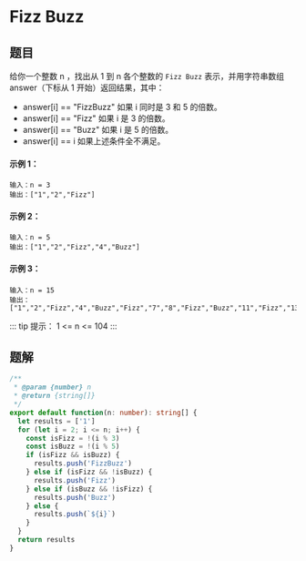 # Fizz Buzz

## 题目

给你一个整数 n ，找出从 1 到 n 各个整数的 `Fizz Buzz` 表示，并用字符串数组 answer（下标从 1 开始）返回结果，其中：
- answer[i] == "FizzBuzz" 如果 i 同时是 3 和 5 的倍数。
- answer[i] == "Fizz" 如果 i 是 3 的倍数。
- answer[i] == "Buzz" 如果 i 是 5 的倍数。
- answer[i] == i 如果上述条件全不满足。

#### 示例 1：
```
输入：n = 3
输出：["1","2","Fizz"]
```

#### 示例 2：
```
输入：n = 5
输出：["1","2","Fizz","4","Buzz"]
```

#### 示例 3：
```
输入：n = 15
输出：["1","2","Fizz","4","Buzz","Fizz","7","8","Fizz","Buzz","11","Fizz","13","14","FizzBuzz"]
```

::: tip 提示：
1 <= n <= 104
:::

## 题解
```ts
/**
 * @param {number} n
 * @return {string[]}
 */
export default function(n: number): string[] {
  let results = ['1']
  for (let i = 2; i <= n; i++) {
    const isFizz = !(i % 3)
    const isBuzz = !(i % 5)
    if (isFizz && isBuzz) {
      results.push('FizzBuzz')
    } else if (isFizz && !isBuzz) {
      results.push('Fizz')
    } else if (isBuzz && !isFizz) {
      results.push('Buzz')
    } else {
      results.push(`${i}`)
    }
  }
  return results
}
```
